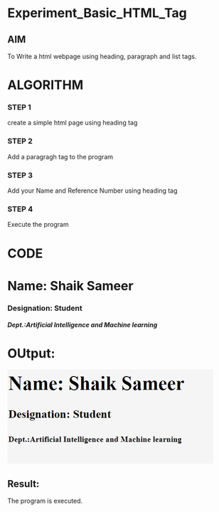 # Experiment_Basic_HTML_Tag

## AIM
To Write a html webpage using heading, paragraph and list tags.

# ALGORITHM
### STEP 1
create a simple html page using heading tag
### STEP 2
Add a paragragh tag to the program
### STEP 3
Add your Name and Reference Number using heading tag
### STEP 4
Execute the program

# CODE
<html>

<body>
<h1>Name: Shaik Sameer</h1>
<h3>Designation: Student </h3>
<h5>Dept.:Artificial Intelligence and Machine learning</h5>
</body>

</html>

# OUtput:
![output](https://github.com/Shaik-sameer-AIML/Experiment_Basic_HTML_Tag/blob/main/simple.JPG?raw=true)
## Result:
The program is executed.
